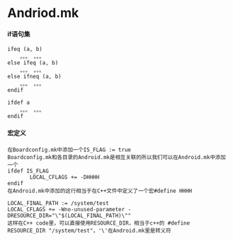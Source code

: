 # Andriod.mk

#### if语句集

	ifeq (a, b)
		。。。 。。。
	else ifeq (a, b)
		。。。 。。。
	else ifneq (a, b)
		。。。 。。。
	endif
	
	ifdef a
		。。。 。。。
	endif
	
#### 宏定义

	在Boardconfig.mk中添加一个IS_FLAG := true
	Boardconfig.mk和各目录的Android.mk是相互关联的所以我们可以在Android.mk中添加一个
	ifdef IS_FLAG
           LOCAL_CFLAGS += -DHHHH
	endif
	在Android.mk中添加的这行相当于在C++文件中定义了一个宏#define HHHH

	LOCAL_FINAL_PATH := /system/test  
	LOCAL_CFLAGS += -Wno-unused-parameter -DRESOURCE_DIR="\"$(LOCAL_FINAL_PATH)\"" 
	这样在C++ code里，可以直接使用RESOURCE_DIR，相当于c++的 #define  RESOURCE_DIR "/system/test"，'\'在Android.mk里是转义符  
  
	 
